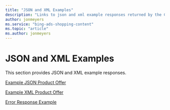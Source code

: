 ```yaml
---
title: "JSON and XML Examples"
description: "Links to json and xml example responses returned by the Content API."
author: jonmeyers
ms.service: "bing-ads-shopping-content"
ms.topic: "article"
ms.author: jonmeyers
---
```

# JSON and XML Examples
This section provides JSON and XML example responses.

[Example JSON Product Offer](../shopping-content/example-json-product-offer.md)  

[Example XML Product Offer](../shopping-content/example-xml-product-offer.md)  

[Error Response Example](../shopping-content/error-response-example.md)  

